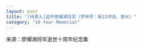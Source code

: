 ```yaml
---
layout: post
title: "[待录入]追怀廖耀湘将军（罗林芳：新22师连、营长）"
category: "10 Year Memorial"
---
```

来源：廖耀湘将军逝世十周年纪念集